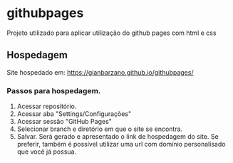 # githubpages
Projeto utilizado para aplicar utilização do github pages com html e css

## Hospedagem

Site hospedado em: https://gianbarzano.github.io/githubpages/

### Passos para hospedagem.

1. Acessar repositório.
2. Acessar aba "Settings/Configurações"
3. Acessar sessão "GitHub Pages"
4. Selecionar branch e diretório em que o site se encontra.
5. Salvar. Será gerado e apresentado o link de hospedagem do site. Se preferir, também é possível utilizar uma url com domínio personalisado que você já possua.